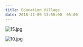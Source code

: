 ```yaml
---
title: Education Village
date: 2018-11-09 13:55:00 -05:00
---
```


![15.jpg](/uploads/image_gallery/15.jpg)

![10.jpg](/uploads/image_gallery/10.jpg)